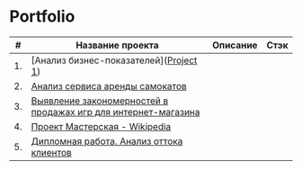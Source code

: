 # Portfolio

|#| Название проекта                    | Описание               | Стэк |
|--| -------------                      |:------------------:| -----:|
|1.|   [Анализ бизнес-показателей]([Project 1](https://github.com/Kati6ka/Portfolio/tree/98842d7712261edc0d1133433001bbe8567423bf/Project%201))        |   |  |
|2.| [Анализ сервиса аренды самокатов](https://github.com/Kati6ka/Portfolio/tree/d1d266a0b5c14613697a61c28c2c0eaf7465c458/Project%202)    |  |    |
|3.|  [Выявление закономерностей в продажах игр для интернет-магазина](https://github.com/Kati6ka/Portfolio/tree/0a68f28b4feac9c59dcc5be546dc6fe15077d401/Project%203)         |     |
|4.| [Проект Мастерская - Wikipedia](https://github.com/Kati6ka/Portfolio/tree/80213145c7ec599ad04964aec2919083f8163599/Project%204)|              |        |
|5.|[Дипломная работа. Анализ оттока клиентов](https://github.com/Kati6ka/Portfolio/tree/e2e4ce5d1a483374b6b786614b884ad09dbe5f6c/Project%205)|       |       

